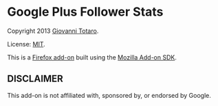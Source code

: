 # Google Plus Follower Stats #

Copyright 2013 [Giovanni Totaro](http://www.ingtotaro.it).

License: [MIT](http://www.opensource.org/licenses/MIT).

This is a
[Firefox add-on](https://addons.mozilla.org/en-US/firefox/addon/google-plus-follower-stats/)
built using the
[Mozilla Add-on SDK](https://addons.mozilla.org/en-US/developers/docs/sdk/latest/).

## DISCLAIMER ##
This add-on is not affiliated with, sponsored by, or endorsed by Google.
